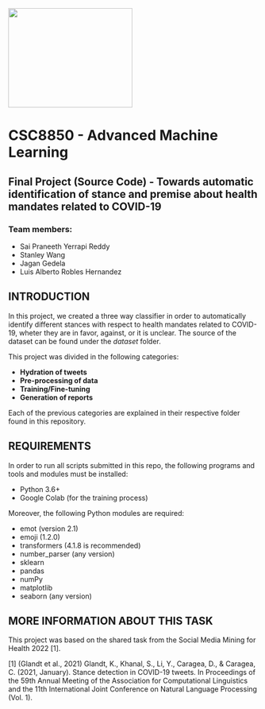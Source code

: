 <img src="https://commkit.gsu.edu/files/2019/06/PrimaryLogo2color.jpg" width="250" height="200" />

# CSC8850 - Advanced Machine Learning
## Final Project (Source Code) - Towards automatic identification of stance and premise about health mandates related to COVID-19
### Team members:
- Sai Praneeth Yerrapi Reddy
- Stanley Wang
- Jagan Gedela
- Luis Alberto Robles Hernandez

## INTRODUCTION

In this project, we created a three way classifier in order to automatically identify different stances with respect to health mandates related to COVID-19, wheter they are in favor, against, or it is unclear. The source of the dataset can be found under the *dataset* folder.

This project was divided in the following categories:
- **Hydration of tweets**
- **Pre-processing of data**
- **Training/Fine-tuning**
- **Generation of reports**

Each of the previous categories are explained in their respective folder found in this repository.

## REQUIREMENTS

In order to run all scripts submitted in this repo, the following programs and tools and modules must be installed:

- Python 3.6+
- Google Colab (for the training process)

Moreover, the following Python modules are required:
- emot (version 2.1)
- emoji (1.2.0)
- transformers (4.1.8 is recommended)
- number_parser (any version)
- sklearn
- pandas
- numPy
- matplotlib
- seaborn (any version)

## MORE INFORMATION ABOUT THIS TASK

This project was based on the shared task from the Social Media Mining for Health 2022 [1].

[1] (Glandt et al., 2021) Glandt, K., Khanal, S., Li, Y., Caragea, D., & Caragea, C. (2021, January). Stance detection in COVID-19 tweets. In Proceedings of the 59th Annual Meeting of the Association for Computational Linguistics and the 11th International Joint Conference on Natural Language Processing (Vol. 1).
